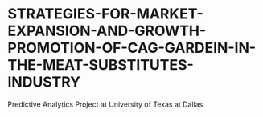 # STRATEGIES-FOR-MARKET-EXPANSION-AND-GROWTH-PROMOTION-OF-CAG-GARDEIN-IN-THE-MEAT-SUBSTITUTES-INDUSTRY
Predictive Analytics Project at University of Texas at Dallas
